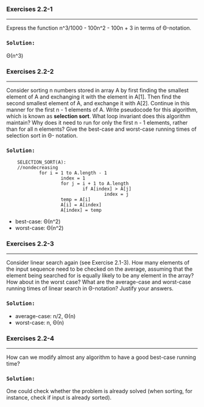 ### Exercises 2.2-1
***
Express the function n^3/1000 - 100n^2 - 100n + 3 in terms of Θ-notation.

### `Solution:`
Θ(n^3)


### Exercises 2.2-2
***
Consider sorting n numbers stored in array A by first finding the smallest element of A and exchanging it with the element in A[1]. 
Then find the second smallest element of A, and exchange it with A[2]. Continue in this manner for the first n - 1 elements of A. 
Write pseudocode for this algorithm, which is known as **selection sort**. What loop invariant does this algorithm maintain? 
Why does it need to run for only the first n - 1 elements, rather than for all n elements? Give the best-case and worst-case 
running times of selection sort in Θ- notation.

### `Solution: `
        SELECTION_SORT(A):
        //nondecreasing
                for i = 1 to A.length - 1
                        index = 1
                        for j = i + 1 to A.length
                                if A[index] > A[j]
                                        index = j
                        temp = A[i]
                        A[i] = A[index]
                        A[index] = temp

* best-case: Θ(n^2)
* worst-case: Θ(n^2)


### Exercises 2.2-3
***
Consider linear search again (see Exercise 2.1-3). How many elements of the input sequence need to be checked on the average, assuming that the element being searched for is equally likely to be any element in the array? How about in the worst case? What are the average-case and worst-case running times of linear search in Θ-notation? Justify your answers.

### `Solution: `
* average-case: n/2, Θ(n)
* worst-case: n, Θ(n)

### Exercises 2.2-4
***
How can we modify almost any algorithm to have a good best-case running time?

### `Solution: `
One could check whether the problem is already solved (when sorting, for instance, check if input is already sorted).


